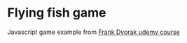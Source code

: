 # Flying fish game

Javascript game example from [Frank Dvorak udemy course](https://www.udemy.com/user/frantisek-dvorak/)
